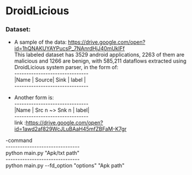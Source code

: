 # DroidLicious

### Dataset:
- A sample of the data: https://drive.google.com/open?id=1hQNAKUYAYPucsP_7NAnrdHjJ40mUkIFf <br />
This labeled dataset has 3529 android applications, 2263 of them are malicious and 1266 are benign, with 585,211 dataflows extracted using DroidLicious system parser, in the form of:<br/>
-------------------------------<br/>
|Name | Source| Sink | label  |<br/>
-------------------------------<br/>


- Another form is: <br/>
-------------------------------<br/>
|Name | Src n ~> Snk n | label|<br/>
-------------------------------<br/>
link :https://drive.google.com/open?id=1awd2af829WcJLuBAaH45mfZBFaM-K7gr

-command <br/>
-------------------------------<br/>
python main.py "Apk/txt path" <br/>
-------------------------------<br/>
python main.py --fd_option "options" "Apk path"
